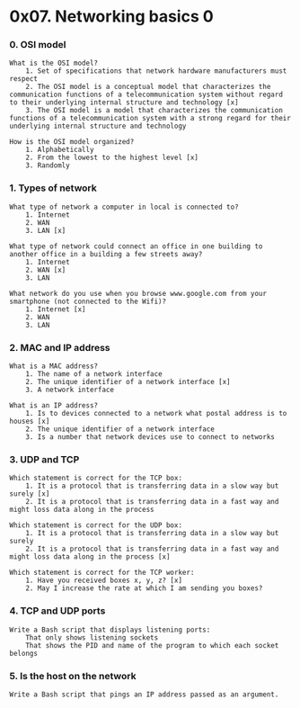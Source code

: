 # 0x07. Networking basics 0

### 0. OSI model
	What is the OSI model?
		1. Set of specifications that network hardware manufacturers must respect
		2. The OSI model is a conceptual model that characterizes the communication functions of a telecommunication system without regard to their underlying internal structure and technology [x]
		3. The OSI model is a model that characterizes the communication functions of a telecommunication system with a strong regard for their underlying internal structure and technology

	How is the OSI model organized?
		1. Alphabetically
		2. From the lowest to the highest level [x]
		3. Randomly

### 1. Types of network
	What type of network a computer in local is connected to?
		1. Internet
		2. WAN
		3. LAN [x]

	What type of network could connect an office in one building to another office in a building a few streets away?
		1. Internet
		2. WAN [x]
		3. LAN
  
	What network do you use when you browse www.google.com from your smartphone (not connected to the Wifi)?
		1. Internet [x]
		2. WAN
		3. LAN

### 2. MAC and IP address
	What is a MAC address?
		1. The name of a network interface
		2. The unique identifier of a network interface [x]
		3. A network interface

	What is an IP address?
		1. Is to devices connected to a network what postal address is to houses [x]
		2. The unique identifier of a network interface
		3. Is a number that network devices use to connect to networks

### 3. UDP and TCP
	Which statement is correct for the TCP box:
		1. It is a protocol that is transferring data in a slow way but surely [x]
		2. It is a protocol that is transferring data in a fast way and might loss data along in the process

	Which statement is correct for the UDP box:
		1. It is a protocol that is transferring data in a slow way but surely
		2. It is a protocol that is transferring data in a fast way and might loss data along in the process [x]

	Which statement is correct for the TCP worker:
		1. Have you received boxes x, y, z? [x]
		2. May I increase the rate at which I am sending you boxes?

### 4. TCP and UDP ports
	Write a Bash script that displays listening ports:
		That only shows listening sockets
		That shows the PID and name of the program to which each socket belongs

### 5. Is the host on the network
	Write a Bash script that pings an IP address passed as an argument.

